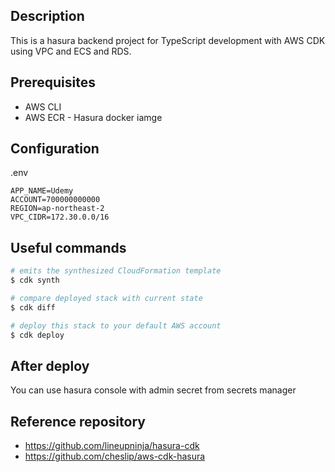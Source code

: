 ## Description

This is a hasura backend project for TypeScript development with AWS CDK using VPC and ECS and RDS.

## Prerequisites

-   AWS CLI
-   AWS ECR - Hasura docker iamge

## Configuration

.env

```
APP_NAME=Udemy
ACCOUNT=700000000000
REGION=ap-northeast-2
VPC_CIDR=172.30.0.0/16
```

## Useful commands

```bash
# emits the synthesized CloudFormation template
$ cdk synth

# compare deployed stack with current state
$ cdk diff

# deploy this stack to your default AWS account
$ cdk deploy
```

## After deploy

You can use hasura console with admin secret from secrets manager

## Reference repository

-   https://github.com/lineupninja/hasura-cdk
-   https://github.com/cheslip/aws-cdk-hasura
